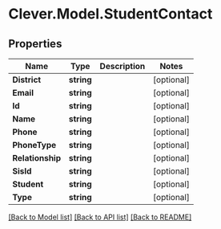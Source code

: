 # Clever.Model.StudentContact
## Properties

Name | Type | Description | Notes
------------ | ------------- | ------------- | -------------
**District** | **string** |  | [optional] 
**Email** | **string** |  | [optional] 
**Id** | **string** |  | [optional] 
**Name** | **string** |  | [optional] 
**Phone** | **string** |  | [optional] 
**PhoneType** | **string** |  | [optional] 
**Relationship** | **string** |  | [optional] 
**SisId** | **string** |  | [optional] 
**Student** | **string** |  | [optional] 
**Type** | **string** |  | [optional] 

[[Back to Model list]](../README.md#documentation-for-models) [[Back to API list]](../README.md#documentation-for-api-endpoints) [[Back to README]](../README.md)

